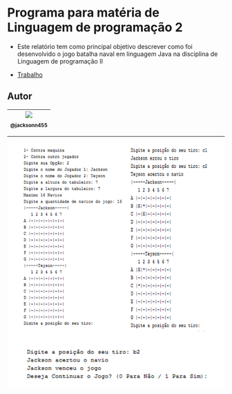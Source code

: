 Programa para matéria de Linguagem de programação 2
===============================================

- Este relatório tem como principal objetivo descrever como foi desenvolvido o jogo batalha naval em linguagem Java na disciplina de Linguagem de programação II

- [Trabalho](https://github.com/jacksonn455/batalha-naval/blob/main/Relatorio%20de%20Linguagem%20de%20programa%C3%A7%C3%A3o%202.docx)


## Autor

 | [<img src="https://avatars1.githubusercontent.com/u/46221221?s=460&u=0d161e390cdad66e925f3d52cece6c3e65a23eb2&v=4" width=115><br><sub>@jacksonn455</sub>](https://github.com/jacksonn455) |
  | :---: |

--------------------
 ![](https://github.com/jacksonn455/batalha-naval/blob/main/2021-06-01%2019_20_49-Window.png)
